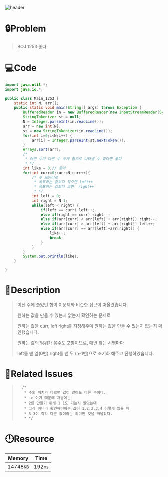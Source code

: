 ![header](https://capsule-render.vercel.app/api?type=waving&height=200&color=0:B2E6FF,100:FFB2D6&text=BOJ%201253&fontColor=FFFFFF&fontAlign=80&fontAlignY=35&fontSize=50)

# **🔒Problem**

> BOJ 1253 좋다

# 💻**Code**

```java
import java.util.*;
import java.io.*;

public class Main_1253 {
	static int N, arr[];
	public static void main(String[] args) throws Exception {
		BufferedReader in = new BufferedReader(new InputStreamReader(System.in));
		StringTokenizer st = null;
		N = Integer.parseInt(in.readLine());
		arr = new int[N];
		st = new StringTokenizer(in.readLine());
		for(int i=0;i<N;i++) {
			arr[i] = Integer.parseInt(st.nextToken());
		}
		Arrays.sort(arr);
		/*
		 * 어떤 수가 다른 수 두개 합으로 나타낼 수 있다면 좋다
		 * */
		int like = 0;// 좋아
		for(int curr=0;curr<N;curr++){
			/* 투 포인터로 
			 * 목표하는 값보다 작으면 left++
			 * 목표하는 값보다 크면 	right++ 
			 * */
			int left = 0;
			int right = N-1;
			while(left < right) {
				if(left == curr) left++;
				else if(right == curr) right--;
				else if(arr[curr] < arr[left] + arr[right]) right--;
				else if(arr[curr] > arr[left] + arr[right]) left++;
				else if(arr[curr] == arr[left]+arr[right]) {
					like++;
					break;
				}
			}
		}
		System.out.println(like);
	}

}

```

# **🔑Description**

> 이전 주에 풀었던 합이 0 문제와 비슷한 접근이 떠올랐습니다.
>
> 원하는 값을 만들 수 있는지 없는지 확인하는 문제로 
>
> 원하는 값을 curr, left right를 지정해주며 원하는 값을 만들 수 있는지 없는지 확인했습니다. 
>
> 원하는 값의 범위가 음수도 포함이므로, 매번 찾는 시행마다 
>
> left를 맨 앞(0번) right를 맨 뒤 (n-1번)으로 초기화 해주고 진행하였습니다.

# **📑Related Issues**

> 		/* 
> 		 * 수의 위치가 다르면 값이 같아도 다른 수이다.
> 		 * -> 이거 때문에 처음에는 
> 		 * 2를 만들기 위해 1 1도 되는지 알았는데 
> 		 * 그게 아니라 확인해야하는 값이 1,2,3,3,4 이렇게 있을 때
> 		 * 3 3이 각각 다른 값이라는 의미인 것을 깨달았다.
> 		 * */

# **🕛Resource**

| Memory    | Time    |
| --------- | ------- |
| 14748`KB` | 192`ms` |